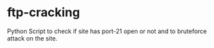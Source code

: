 # ftp-cracking
Python Script to check if site has port-21 open or not and to bruteforce attack on the site.
